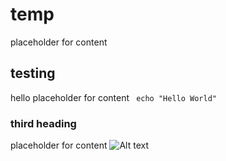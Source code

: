 # temp
placeholder for content

## testing
hello placeholder for content
<code> 
echo "Hello World" 
</code>

### third heading
placeholder for content
![Alt text](https://www.google.com/url?sa=i&url=https%3A%2F%2Fknowyourmeme.com%2Fmemes%2Fcha-cha-real-smooth&psig=AOvVaw2dn97wyeQ7qT2dyL6TNE1R&ust=1738867054635000&source=images&cd=vfe&opi=89978449&ved=0CBcQjhxqFwoTCJCM29uWrYsDFQAAAAAdAAAAABAE)
